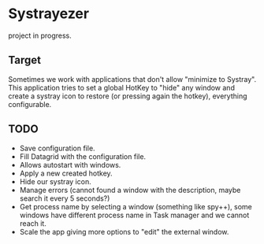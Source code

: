 # Systrayezer

project in progress.

## Target

Sometimes we work with applications that don't allow "minimize to Systray". This application tries to set a global HotKey to "hide" any window and create a systray icon to restore (or pressing again the hotkey), everything configurable.

## TODO

- Save configuration file.
- Fill Datagrid with the configuration file.
- Allows autostart with windows.
- Apply a new created hotkey.
- Hide our systray icon.
- Manage errors (cannot found a window with the description, maybe search it every 5 seconds?)
- Get process name by selecting a window (something like spy++), some windows have different process name in Task manager and we cannot reach it.
- Scale the app giving more options to "edit" the external window.
